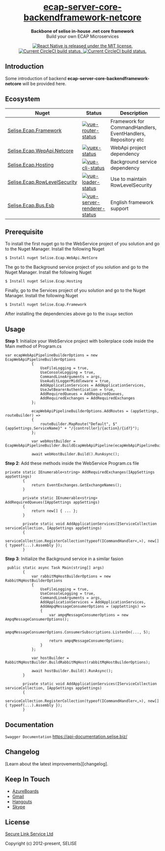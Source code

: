 <h1 align="center">
  <a href="https://reactnative.dev/">
    ecap-server-core-backendframework-netcore
  </a>
</h1>

<p align="center">
  <strong>Backbone of selise in-house .net core framework</strong><br>
  Build your own ECAP Microservices
</p>

<p align="center">
  <a href="https://github.com/ittahad/readme-test/blob/main/LICENSE">
    <img src="https://img.shields.io/badge/license-SELISE-blue" alt="React Native is released under the MIT license." />
  </a>
  <a href="https://circleci.com/gh/facebook/react-native">
    <img src="https://img.shields.io/badge/azure-passing-brightgreen" alt="Current CircleCI build status." />
  </a>
  <a href="https://circleci.com/gh/facebook/react-native">
    <img src="https://img.shields.io/badge/aws-passing-brightgreen" alt="Current CircleCI build status." />
  </a>
</p>



## Introduction

Some introduction of backend **ecap-server-core-backendframework-netcore** will be provided here.


## Ecosystem

| Nuget | Status | Description |
|---------|--------|-------------|
| [Selise.Ecap.Framework]          | [![vue-router-status]][vue-router-package] | Framework for CommandHandlers, EventHandlers, Repository etc |
| [Selise.Ecap.WepApi.Netcore]                | [![vuex-status]][vuex-package] | WebApi project dependency |
| [Selise.Ecap.Hosting]             | [![vue-cli-status]][vue-cli-package] | Background service dependency |
| [Selise.Ecap.RowLevelSecurity]          | [![vue-loader-status]][vue-loader-package] | Use to maintain RowLevelSecurity |
| [Selise.Ecap.Bus.Esb] | [![vue-server-renderer-status]][vue-server-renderer-package] | English framework support |

[Selise.Ecap.Framework]: https://github.com/vuejs/vue-router
[Selise.Ecap.WepApi.Netcore]: https://github.com/vuejs/vuex
[Selise.Ecap.Hosting]: https://github.com/vuejs/vue-cli
[Selise.Ecap.RowLevelSecurity]: https://github.com/vuejs/vue-loader
[Selise.Ecap.Bus.Esb]: https://github.com/vuejs/vue/tree/dev/packages/vue-server-renderer

[vue-router-status]: https://img.shields.io/npm/v/vue-router.svg
[vuex-status]: https://img.shields.io/npm/v/vuex.svg
[vue-cli-status]: https://img.shields.io/npm/v/@vue/cli.svg
[vue-loader-status]: https://img.shields.io/npm/v/vue-loader.svg
[vue-server-renderer-status]: https://img.shields.io/npm/v/vue-server-renderer.svg

[vue-router-package]: https://npmjs.com/package/vue-router
[vuex-package]: https://npmjs.com/package/vuex
[vue-cli-package]: https://npmjs.com/package/@vue/cli
[vue-loader-package]: https://npmjs.com/package/vue-loader
[vue-server-renderer-package]: https://npmjs.com/package/vue-server-renderer

## Prerequisite

To install the first nuget go to the WebService project of you solution and go to the Nuget Manager. Install the following Nuget

```
$ Install nuget Selise.Ecap.WebApi.NetCore
```

The go to the Background service project of you solution and go to the Nuget Manager. Install the following Nuget

```
$ Install nuget Selise.Ecap.Hosting
```

Finally, go to the Services project of you solution and go to the Nuget Manager. Install the following Nuget

```
$ Install nuget Selise.Ecap.Framework
```

After installing the dependencies above go to the ```Usage``` section


## Usage


**Step 1**: Initialize your WebService project with boilerplace code inside the Main method of Program.cs

```
var ecapWebApiPipelineBuilderOptions = new EcapWebApiPipelineBuilderOptions
            {
                UseFileLogging = true,
                UseConsoleLogging = true,
                CommandLineArguments = args,
                UseAuditLoggerMiddleware = true,
                AddApplicationServices = AddApplicationServices,
                UseJwtBearerAuthentication = true,
                AddRequiredQueues = AddRequiredQueues,
                AddRequiredExchanges = AddRequiredExchanges
            };

            ecapWebApiPipelineBuilderOptions.AddRoutes = (appSettings, routeBuilder) =>
            {
                routeBuilder.MapRoute("Default", $"{appSettings.ServiceName}" + "/{controller}/{action}/{id?}");
            };

            var webHostBuilder = EcapWebApiPipelineBuilder.BuildEcapWebApiPipeline(ecapWebApiPipelineBuilderOptions);

            await webHostBuilder.Build().RunAsync();
```

**Step 2**: Add these methods inside the WebService Program.cs file

```
private static IEnumerable<string> AddRequiredExchanges(IAppSettings appSettings)
        {
            return EventExchanges.GetExchangeNames();
        }

        private static IEnumerable<string> AddRequiredQueues(IAppSettings appSettings)
        {
            return new[] { ... };
        }

        private static void AddApplicationServices(IServiceCollection serviceCollection, IAppSettings appSettings)
        {
            serviceCollection.RegisterCollection(typeof(ICommandHandler<,>), new[] { typeof(...).Assembly });
        }
```

**Step 3**: Initialize the Background service in a similar fasion

```
 public static async Task Main(string[] args)
        {
            var rabbitMqHostBuilderOptions = new RabbitMqHostBuilderOptions
            {
                UseFileLogging = true,
                UseConsoleLogging = true,
                CommandLineArguments = args,
                AddApplicationServices = AddApplicationServices,
                AddAmpqMessageConsumerOptions = (appSettings) =>
                {
                    var ampqMessageConsumerOptions = new AmpqMessageConsumerOptions();

                    ampqMessageConsumerOptions.ConsumerSubscriptions.ListenOn(..., 5);

                    return ampqMessageConsumerOptions;
                }
            };

            var hostBuilder = RabbitMqHostBuilder.BuildRabbitMqHost(rabbitMqHostBuilderOptions);

            await hostBuilder.Build().RunAsync();
        }

        private static void AddApplicationServices(IServiceCollection serviceCollection, IAppSettings appSettings)
        {
            serviceCollection.RegisterCollection(typeof(ICommandHandler<,>), new[] { typeof(...).Assembly });
        }
```

## Documentation 

``` Swagger Documentation ``` <a href="https://reactnative.dev/"> https://api-documentation.selise.biz/ </a>

## Changelog

[Learn about the latest improvements][changelog].

## Keep In Touch

- [AzureBoards](https://twitter.com/vuejs)
- [Gmail](https://medium.com/the-vue-point)
- [Hangouts](https://vuejobs.com/?ref=vuejs)
- [Skype](https://vuejobs.com/?ref=vuejs)

## License

[Secure Link Service Ltd](https://www.selise.ch)

Copyright (c) 2012-present, SELISE
